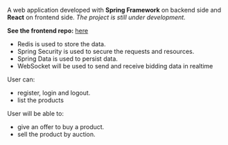 A web application developed with **Spring Framework** on backend side and **React** on frontend side. 
*The project is still under development.*

**See the frontend repo:** [here](https://github.com/nhtY/bidding-frontend) 

* Redis is used to store the data. 
* Spring Security is used to secure the requests and resources. 
* Spring Data is used to persist data.
* WebSocket will be used to send and receive bidding data in realtime

User can:
* register, login and logout. 
* list the products

User will be able to:
* give an offer to buy a product.
* sell the product by auction.



